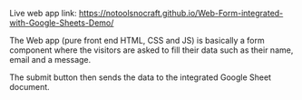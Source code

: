 Live web app link: https://notoolsnocraft.github.io/Web-Form-integrated-with-Google-Sheets-Demo/

The Web app (pure front end HTML, CSS and JS) is basically a form component where the visitors are asked to fill their data such as their name, email and a message.

The submit button then sends the data to the integrated Google Sheet document.
